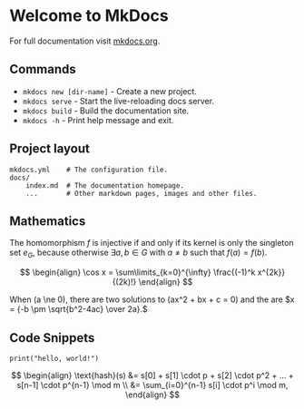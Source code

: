 # Welcome to MkDocs

For full documentation visit [mkdocs.org](https://www.mkdocs.org).

## Commands

* `mkdocs new [dir-name]` - Create a new project.
* `mkdocs serve` - Start the live-reloading docs server.
* `mkdocs build` - Build the documentation site.
* `mkdocs -h` - Print help message and exit.

## Project layout

    mkdocs.yml    # The configuration file.
    docs/
        index.md  # The documentation homepage.
        ...       # Other markdown pages, images and other files.

## Mathematics 
The homomorphism $f$ is injective if and only if its kernel is only the
singleton set $e_G$, because otherwise $\exists a,b\in G$ with $a\neq b$ such
that $f(a)=f(b)$.

$$
\begin{align}
\cos x = \sum\limits_{k=0}^{\infty} \frac{(-1)^k x^{2k}}{(2k)!}
\end{align}
$$

When \(a \ne 0\), there are two solutions to \(ax^2 + bx + c = 0\) and the are $x = {-b \pm \sqrt{b^2-4ac} \over 2a}.$

## Code Snippets
```
print("hello, world!")
```
$$
\begin{align}
\text{hash}(s) &= s[0] + s[1] \cdot p + s[2] \cdot p^2 + ... + s[n-1] \cdot p^{n-1} \mod m \\
&= \sum_{i=0}^{n-1} s[i] \cdot p^i \mod m,
\end{align}
$$
